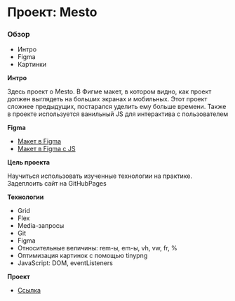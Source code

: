 # Проект: Mesto

### Обзор

* Интро
* Figma
* Картинки

**Интро**

Здесь проект о Mesto. В Фигме макет, в котором видно, как проект должен выглядеть на больших экранах и мобильных. Этот
проект сложнее предыдущих, постарался уделить ему больше времени. Также в проекте используется ванильный JS для
интерактива с пользователем

**Figma**

* [Макет в Figma](https://www.figma.com/file/2cn9N9jSkmxD84oJik7xL7/JavaScript.-Sprint-4?node-id=0%3A1)
* [Макет в Figma с JS](https://www.figma.com/file/bjyvbKKJN2naO0ucURl2Z0/JavaScript.-Sprint-5?node-id=0%3A1)

**Цель проекта**

Научиться использовать изученные технологии на практике. Задеплоить сайт на GitHubPages

**Технологии**

* Grid
* Flex
* Media-запросы
* Git
* Figma
* Относительные величины: rem-ы, em-ы, vh, vw, fr, %
* Оптимизация картинок с помощью tinypng
* JavaScript: DOM, eventListeners

**Проект**

* [Ссылка](https://romka-best.github.io/mesto-project/)

